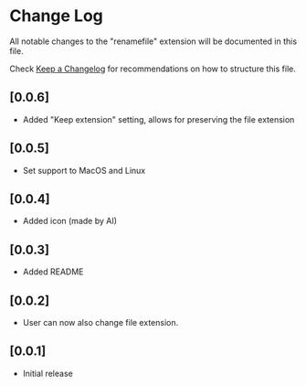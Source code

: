 # Change Log

All notable changes to the "renamefile" extension will be documented in this file.

Check [Keep a Changelog](http://keepachangelog.com/) for recommendations on how to structure this file.

## [0.0.6]
- Added "Keep extension" setting, allows for preserving the file extension

## [0.0.5]
- Set support to MacOS and Linux

## [0.0.4]
- Added icon (made by AI)

## [0.0.3]
- Added README

## [0.0.2]
- User can now also change file extension.

## [0.0.1]
- Initial release